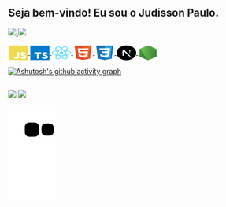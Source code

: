 ## Seja bem-vindo! Eu sou o Judisson Paulo.
<div>
  <a href="https://github.com/JudisP">
  <img height="180em" src="https://github-readme-stats.vercel.app/api?username=JudisP&show_icons=true&theme=dark&include_all_commits=true&count_private=true"/>
  <img height="180em" src="https://github-readme-stats.vercel.app/api/top-langs/?username=JudisP&layout=compact&langs_count=16&theme=dark"/>
</div>
<div style="display: inline_block"><br>
  <img align="center" alt="Judis-Js" height="30" width="40" src="https://raw.githubusercontent.com/devicons/devicon/master/icons/javascript/javascript-plain.svg">
  <img align="center" alt="Judis-Ts" height="30" width="40" src="https://raw.githubusercontent.com/devicons/devicon/master/icons/typescript/typescript-plain.svg">
  <img align="center" alt="Judis-React" height="30" width="40" src="https://raw.githubusercontent.com/devicons/devicon/master/icons/react/react-original.svg">
  <img align="center" alt="Judis-HTML" height="30" width="40" src="https://raw.githubusercontent.com/devicons/devicon/master/icons/html5/html5-original.svg">
  <img align="center" alt="Judis-CSS" height="30" width="40" src="https://raw.githubusercontent.com/devicons/devicon/master/icons/css3/css3-original.svg">
  <img align="center" alt="Judis-CSS" height="30" width="40" src="https://raw.githubusercontent.com/devicons/devicon/master/icons/nextjs/nextjs-original.svg">
  <img align="center" alt="Judis-CSS" height="30" width="40" src="https://raw.githubusercontent.com/devicons/devicon/master/icons/nodejs/nodejs-original.svg">
</div>

[![Ashutosh's github activity graph](https://github-readme-activity-graph.vercel.app/graph?username=JudisP&bg_color=000000&color=15e5a6&line=07e9a5&point=0a855c&area=true&hide_border=true)](https://github.com/ashutosh00710/github-readme-activity-graph)

 ##
  
<div>
  <a href="mailto:judisson429@hotmail.com" target="_blank"><img src="https://img.shields.io/badge/Microsoft_Outlook-0078D4?style=for-the-badge&logo=microsoft-outlook&logoColor=white" target="_blank"></a>
  <a href="https://www.linkedin.com/in/judisson-paulo-25387420b/" target="_blank"><img src="https://img.shields.io/badge/-LinkedIn-%230077B5?style=for-the-badge&logo=linkedin&logoColor=white" target="_blank"></a> 
 
  ![Snake animation](https://github.com/JudisP/JudisP/blob/output/github-contribution-grid-snake.svg)
 
</div>
